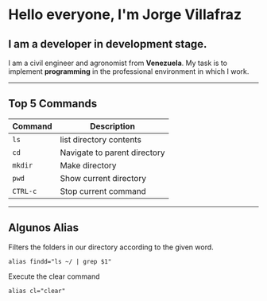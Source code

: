 # Hello everyone, I'm Jorge Villafraz
## I am a developer in development stage.

 I am a civil engineer and agronomist from **Venezuela**. My task is to implement **programming** in the professional environment in which I work.

---

## Top 5 Commands
| Command | Description                 |
|-------- | ----------------------------|
|`ls`     | list directory contents     |
|`cd`     | Navigate to parent directory| 
|`mkdir`  | Make directory              |  
|`pwd`    | Show current directory      |
|`CTRL-c` | Stop current command        |

---
## Algunos Alias


Filters the folders in our directory according to the given word.
```
alias findd="ls ~/ | grep $1"
```
Execute the clear command
```
alias cl="clear"
```


<!--
**jorge9372/jorge9372** is a ✨ _special_ ✨ repository because its `README.md` (this file) appears on your GitHub profile.

Here are some ideas to get you started:

- 🔭 I’m currently working on ...
- 🌱 I’m currently learning ...
- 👯 I’m looking to collaborate on ...
- 🤔 I’m looking for help with ...
- 💬 Ask me about ...
- 📫 How to reach me: ...
- 😄 Pronouns: ...
- ⚡ Fun fact: ...
-->
